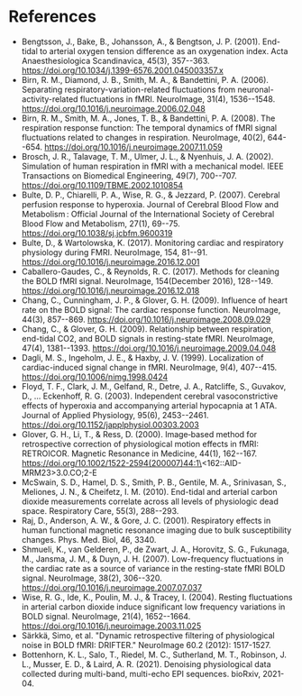 # References 
* Bengtsson, J., Bake, B., Johansson, A., & Bengtson, J. P. (2001). End-tidal to arterial oxygen tension difference as an oxygenation index. Acta Anaesthesiologica Scandinavica, 45(3), 357--363. https://doi.org/10.1034/j.1399-6576.2001.045003357.x
* Birn, R. M., Diamond, J. B., Smith, M. A., & Bandettini, P. A. (2006). Separating respiratory-variation-related fluctuations from neuronal-activity-related fluctuations in fMRI. NeuroImage, 31(4), 1536--1548. https://doi.org/10.1016/j.neuroimage.2006.02.048
* Birn, R. M., Smith, M. A., Jones, T. B., & Bandettini, P. A. (2008). The respiration response function: The temporal dynamics of fMRI signal fluctuations related to changes in respiration. NeuroImage, 40(2), 644--654. https://doi.org/10.1016/j.neuroimage.2007.11.059
* Brosch, J. R., Talavage, T. M., Ulmer, J. L., & Nyenhuis, J. A. (2002). Simulation of human respiration in fMRI with a mechanical model. IEEE Transactions on Biomedical Engineering, 49(7), 700--707. https://doi.org/10.1109/TBME.2002.1010854
* Bulte, D. P., Chiarelli, P. A., Wise, R. G., & Jezzard, P. (2007). Cerebral perfusion response to hyperoxia. Journal of Cerebral Blood Flow and Metabolism : Official Journal of the International Society of Cerebral Blood Flow and Metabolism, 27(1), 69--75. https://doi.org/10.1038/sj.jcbfm.9600319
* Bulte, D., & Wartolowska, K. (2017). Monitoring cardiac and respiratory physiology during FMRI. NeuroImage, 154, 81--91. https://doi.org/10.1016/j.neuroimage.2016.12.001
* Caballero-Gaudes, C., & Reynolds, R. C. (2017). Methods for cleaning the BOLD fMRI signal. NeuroImage, 154(December 2016), 128--149. https://doi.org/10.1016/j.neuroimage.2016.12.018
* Chang, C., Cunningham, J. P., & Glover, G. H. (2009). Influence of heart rate on the BOLD signal: The cardiac response function. NeuroImage, 44(3), 857--869. https://doi.org/10.1016/j.neuroimage.2008.09.029
* Chang, C., & Glover, G. H. (2009). Relationship between respiration, end-tidal CO2, and BOLD signals in resting-state fMRI. NeuroImage, 47(4), 1381--1393. https://doi.org/10.1016/j.neuroimage.2009.04.048
* Dagli, M. S., Ingeholm, J. E., & Haxby, J. V. (1999). Localization of cardiac-induced signal change in fMRI. NeuroImage, 9(4), 407--415. https://doi.org/10.1006/nimg.1998.0424
* Floyd, T. F., Clark, J. M., Gelfand, R., Detre, J. A., Ratcliffe, S., Guvakov, D., ... Eckenhoff, R. G. (2003). Independent cerebral vasoconstrictive effects of hyperoxia and accompanying arterial hypocapnia at 1 ATA. Journal of Applied Physiology, 95(6), 2453--2461. https://doi.org/10.1152/japplphysiol.00303.2003
* Glover, G. H., Li, T., & Ress, D. (2000). Image‐based method for retrospective correction of physiological motion effects in fMRI: RETROICOR. Magnetic Resonance in Medicine, 44(1), 162--167. https://doi.org/10.1002/1522-2594(200007)44:1\<162::AID-MRM23>3.0.CO;2-E
* McSwain, S. D., Hamel, D. S., Smith, P. B., Gentile, M. A., Srinivasan, S., Meliones, J. N., & Cheifetz, I. M. (2010). End-tidal and arterial carbon dioxide measurements correlate across all levels of physiologic dead space. Respiratory Care, 55(3), 288--293.
* Raj, D., Anderson, A. W., & Gore, J. C. (2001). Respiratory effects in human functional magnetic resonance imaging due to bulk susceptibility changes. Phys. Med. Biol, 46, 3340.
* Shmueli, K., van Gelderen, P., de Zwart, J. A., Horovitz, S. G., Fukunaga, M., Jansma, J. M., & Duyn, J. H. (2007). Low-frequency fluctuations in the cardiac rate as a source of variance in the resting-state fMRI BOLD signal. NeuroImage, 38(2), 306--320. https://doi.org/10.1016/j.neuroimage.2007.07.037
* Wise, R. G., Ide, K., Poulin, M. J., & Tracey, I. (2004). Resting fluctuations in arterial carbon dioxide induce significant low frequency variations in BOLD signal. NeuroImage, 21(4), 1652--1664. https://doi.org/10.1016/j.neuroimage.2003.11.025
* Särkkä, Simo, et al. "Dynamic retrospective filtering of physiological noise in BOLD fMRI: DRIFTER." NeuroImage 60.2 (2012): 1517-1527.
* Bottenhorn, K. L., Salo, T., Riedel, M. C., Sutherland, M. T., Robinson, J. L., Musser, E. D., & Laird, A. R. (2021). Denoising physiological data collected during multi-band, multi-echo EPI sequences. bioRxiv, 2021-04.
